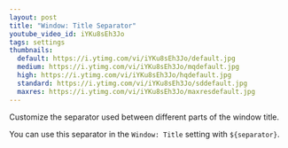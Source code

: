 ```yaml
---
layout: post
title: "Window: Title Separator"
youtube_video_id: iYKu8sEh3Jo
tags: settings
thumbnails:
  default: https://i.ytimg.com/vi/iYKu8sEh3Jo/default.jpg
  medium: https://i.ytimg.com/vi/iYKu8sEh3Jo/mqdefault.jpg
  high: https://i.ytimg.com/vi/iYKu8sEh3Jo/hqdefault.jpg
  standard: https://i.ytimg.com/vi/iYKu8sEh3Jo/sddefault.jpg
  maxres: https://i.ytimg.com/vi/iYKu8sEh3Jo/maxresdefault.jpg
---
```


Customize the separator used between different parts of the window title.

You can use this separator in the `Window: Title` setting with `${separator}`.
